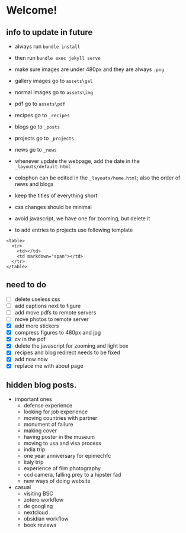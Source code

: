 # Welcome!

## info to update in future

- always run `bundle install`
- then run `bundle exec jekyll serve`

- make sure images are under 480px and they are always `.png`
- gallery images go to `assets\gal`
- normal images go to `assets\img`
- pdf go to `assets\pdf`
- recipes go to `_recipes`
- blogs go to `_posts`
- projects go to `_projects`
- news go to `_news`

- whenever update the webpage, add the date in the `_layouts/default.html`

- colophon can be edited in the `_layouts/home.html`; also the order of news and blogs


- keep the titles of everything short
- css changes should be minimal

- avoid javascript, we have one for zooming, but delete it

- to add entries to projects use following template
```
<table>
  <tr>
    <td></td>
    <td markdown="span"></td>
  </tr>
</table>  
```

## need to do

- [ ] delete useless css
- [ ] add captions next to figure
- [ ] add move pdfs to remote servers
- [ ] move photos to remote server
- [x] add more stickers
- [x] compress figures to 480px and jpg
- [x] cv in the pdf
- [x] delete the javascript for zooming and light box
- [x] recipes and blog redirect needs to be fixed
- [x] add now now
- [x] replace me with about page

## hidden blog posts.
  - important ones
    - defense experience
    - looking for job experience
    - moving countries with partner 
    - monument of failure
    - making cover
    - having poster in the museum
    - moving to usa and visa process
    - india trip
    - one year anniversary for epimechfc
    - italy trip
    - experience of film photography
    - ccd camera, falling prey to a hipster fad
    - new ways of doing website
  - casual
    - visiting BSC
    - zotero workflow
    - de googling
    - nextcloud
    - obsidian workflow
    - book reviews 